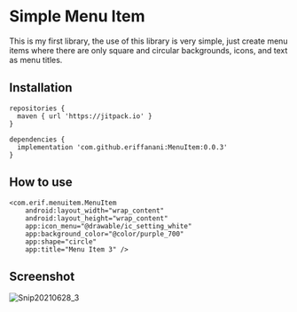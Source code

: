 # Simple Menu Item
This is my first library, the use of this library is very simple, just create menu items where there are only square and circular backgrounds, icons, and text as menu titles.

## Installation
```
repositories {
  maven { url 'https://jitpack.io' }
}
```

```
dependencies {
  implementation 'com.github.eriffanani:MenuItem:0.0.3'
}
```

## How to use
```
<com.erif.menuitem.MenuItem
    android:layout_width="wrap_content"
    android:layout_height="wrap_content"
    app:icon_menu="@drawable/ic_setting_white"
    app:background_color="@color/purple_700"
    app:shape="circle"
    app:title="Menu Item 3" />
```

## Screenshot
![Snip20210628_3](https://user-images.githubusercontent.com/26743731/123600888-4a7a9500-d821-11eb-8aa4-02f8810be018.png)
